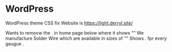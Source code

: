 # WordPress
WordPress theme CSS fix
Website is https://light.derryl.site/

Wants to removw the . in home page below where it shows "" We manufacture Solder Wire which are available in sizes of  "" 
Shows . fpr every gaugue .
